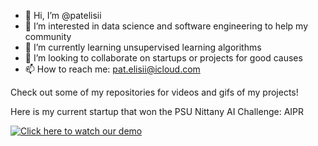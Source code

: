 - 👋 Hi, I’m @patelisii
- 👀 I’m interested in data science and software engineering to help my community
- 🌱 I’m currently learning unsupervised learning algorithms
- 💞️ I’m looking to collaborate on startups or projects for good causes
- 📫 How to reach me: pat.elisii@icloud.com

Check out some of my repositories for videos and gifs of my projects!

Here is my current startup that won the PSU Nittany AI Challenge: AIPR

[![Click here to watch our demo](https://i.ytimg.com/vi/1LzOsPAORoU/hqdefault.jpg?sqp=-oaymwEjCPYBEIoBSFryq4qpAxUIARUAAAAAGAElAADIQj0AgKJDeAE=&rs=AOn4CLDIz5JlGAM2DeVbTWqzlqUyx6jmKg)](https://www.youtube.com/watch?v=1LzOsPAORoU "AIPR MVP Demo")

<!---
patelisii/patelisii is a ✨ special ✨ repository because its `README.md` (this file) appears on your GitHub profile.
You can click the Preview link to take a look at your changes.
--->
